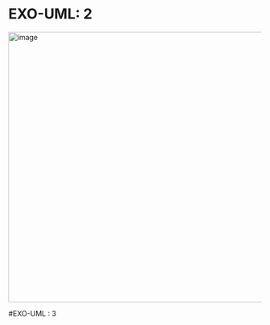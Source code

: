 # EXO-UML: 2
<img width="539" alt="image" src="https://user-images.githubusercontent.com/77548288/211401804-5dd078a1-c346-4cc1-aa9b-582d4c4f3efe.png">

#EXO-UML : 3

